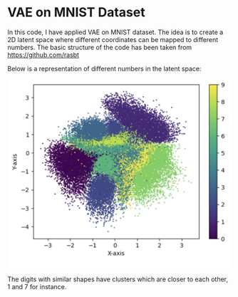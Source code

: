 # VAE on MNIST Dataset

In this code, I have applied VAE on MNIST dataset. The idea is to create a 2D latent space where different coordinates can be mapped to different numbers. The basic structure of the code has been taken from https://github.com/rasbt 

Below is a representation of different numbers in the latent space:

![Digits in Latent space](Images/LatentSpaceRepresentation.png)

The digits with similar shapes have clusters which are closer to each other, 1 and 7 for instance.